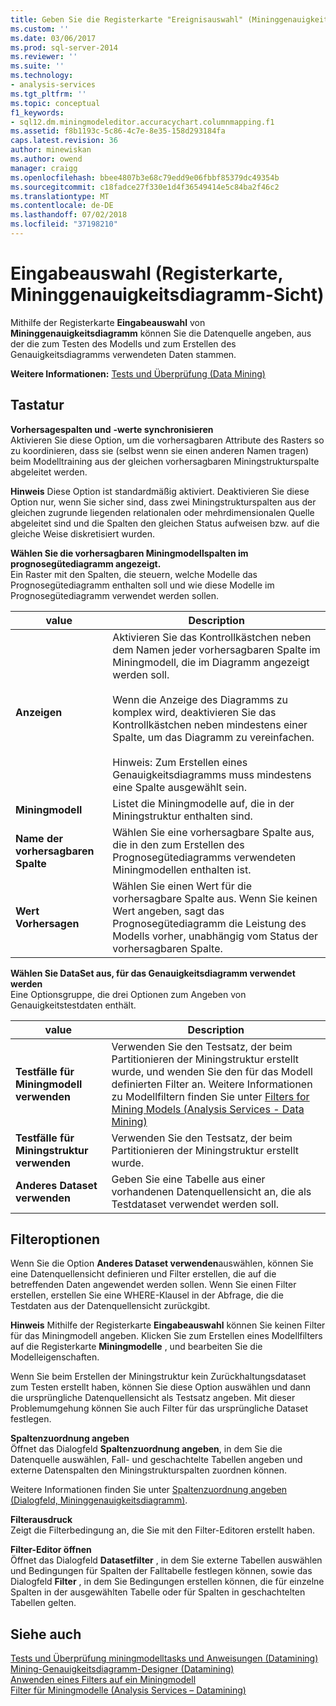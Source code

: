 ```yaml
---
title: Geben Sie die Registerkarte "Ereignisauswahl" (Mininggenauigkeitsdiagrammsicht) | Microsoft-Dokumentation
ms.custom: ''
ms.date: 03/06/2017
ms.prod: sql-server-2014
ms.reviewer: ''
ms.suite: ''
ms.technology:
- analysis-services
ms.tgt_pltfrm: ''
ms.topic: conceptual
f1_keywords:
- sql12.dm.miningmodeleditor.accuracychart.columnmapping.f1
ms.assetid: f8b1193c-5c86-4c7e-8e35-158d293184fa
caps.latest.revision: 36
author: minewiskan
ms.author: owend
manager: craigg
ms.openlocfilehash: bbee4807b3e68c79edd9e06fbbf85379dc49354b
ms.sourcegitcommit: c18fadce27f330e1d4f36549414e5c84ba2f46c2
ms.translationtype: MT
ms.contentlocale: de-DE
ms.lasthandoff: 07/02/2018
ms.locfileid: "37198210"
---
```

# <a name="input-selection-tab-mining-accuracy-chart-view"></a>Eingabeauswahl (Registerkarte, Mininggenauigkeitsdiagramm-Sicht)
  Mithilfe der Registerkarte **Eingabeauswahl** von **Mininggenauigkeitsdiagramm** können Sie die Datenquelle angeben, aus der die zum Testen des Modells und zum Erstellen des Genauigkeitsdiagramms verwendeten Daten stammen.  
  
 **Weitere Informationen:** [Tests und Überprüfung &#40;Data Mining&#41;](data-mining/testing-and-validation-data-mining.md)  
  
## <a name="options"></a>Tastatur  
 **Vorhersagespalten und**  **-werte synchronisieren**  
 Aktivieren Sie diese Option, um die vorhersagbaren Attribute des Rasters so zu koordinieren, dass sie (selbst wenn sie einen anderen Namen tragen) beim Modelltraining aus der gleichen vorhersagbaren Miningstrukturspalte abgeleitet werden.  
  
 **Hinweis** Diese Option ist standardmäßig aktiviert. Deaktivieren Sie diese Option nur, wenn Sie sicher sind, dass zwei Miningstrukturspalten aus der gleichen zugrunde liegenden relationalen oder mehrdimensionalen Quelle abgeleitet sind und die Spalten den gleichen Status aufweisen bzw. auf die gleiche Weise diskretisiert wurden.  
  
 **Wählen Sie die vorhersagbaren Miningmodellspalten im prognosegütediagramm angezeigt.**  
 Ein Raster mit den Spalten, die steuern, welche Modelle das Prognosegütediagramm enthalten soll und wie diese Modelle im Prognosegütediagramm verwendet werden sollen.  
  
|value|Description|  
|-----------|-----------------|  
|**Anzeigen**|Aktivieren Sie das Kontrollkästchen neben dem Namen jeder vorhersagbaren Spalte im Miningmodell, die im Diagramm angezeigt werden soll.<br /><br /> Wenn die Anzeige des Diagramms zu komplex wird, deaktivieren Sie das Kontrollkästchen neben mindestens einer Spalte, um das Diagramm zu vereinfachen.<br /><br /> Hinweis: Zum Erstellen eines Genauigkeitsdiagramms muss mindestens eine Spalte ausgewählt sein.|  
|**Miningmodell**|Listet die Miningmodelle auf, die in der Miningstruktur enthalten sind.|  
|**Name der vorhersagbaren Spalte**|Wählen Sie eine vorhersagbare Spalte aus, die in den zum Erstellen des Prognosegütediagramms verwendeten Miningmodellen enthalten ist.|  
|**Wert Vorhersagen**|Wählen Sie einen Wert für die vorhersagbare Spalte aus. Wenn Sie keinen Wert angeben, sagt das Prognosegütediagramm die Leistung des Modells vorher, unabhängig vom Status der vorhersagbaren Spalte.|  
  
 **Wählen Sie DataSet aus, für das Genauigkeitsdiagramm verwendet werden**  
 Eine Optionsgruppe, die drei Optionen zum Angeben von Genauigkeitstestdaten enthält.  
  
|value|Description|  
|-----------|-----------------|  
|**Testfälle für Miningmodell verwenden**|Verwenden Sie den Testsatz, der beim Partitionieren der Miningstruktur erstellt wurde, und wenden Sie den für das Modell definierten Filter an. Weitere Informationen zu Modellfiltern finden Sie unter [Filters for Mining Models &#40;Analysis Services - Data Mining&#41;](data-mining/mining-models-analysis-services-data-mining.md)|  
|**Testfälle für Miningstruktur verwenden**|Verwenden Sie den Testsatz, der beim Partitionieren der Miningstruktur erstellt wurde.|  
|**Anderes Dataset verwenden**|Geben Sie eine Tabelle aus einer vorhandenen Datenquellensicht an, die als Testdataset verwendet werden soll.|  
  
## <a name="filtering-options"></a>Filteroptionen  
 Wenn Sie die Option **Anderes Dataset verwenden**auswählen, können Sie eine Datenquellensicht definieren und Filter erstellen, die auf die betreffenden Daten angewendet werden sollen. Wenn Sie einen Filter erstellen, erstellen Sie eine WHERE-Klausel in der Abfrage, die die Testdaten aus der Datenquellensicht zurückgibt.  
  
 **Hinweis** Mithilfe der Registerkarte **Eingabeauswahl** können Sie keinen Filter für das Miningmodell angeben. Klicken Sie zum Erstellen eines Modellfilters auf die Registerkarte **Miningmodelle** , und bearbeiten Sie die Modelleigenschaften.  
  
 Wenn Sie beim Erstellen der Miningstruktur kein Zurückhaltungsdataset zum Testen erstellt haben, können Sie diese Option auswählen und dann die ursprüngliche Datenquellensicht als Testsatz angeben. Mit dieser Problemumgehung können Sie auch Filter für das ursprüngliche Dataset festlegen.  
  
 **Spaltenzuordnung angeben**  
 Öffnet das Dialogfeld **Spaltenzuordnung angeben**, in dem Sie die Datenquelle auswählen, Fall- und geschachtelte Tabellen angeben und externe Datenspalten den Miningstrukturspalten zuordnen können.  
  
 Weitere Informationen finden Sie unter [Spaltenzuordnung angeben &#40;Dialogfeld, Mininggenauigkeitsdiagramm&#41;](specify-column-mapping-dialog-box-mining-accuracy-chart.md).  
  
 **Filterausdruck**  
 Zeigt die Filterbedingung an, die Sie mit den Filter-Editoren erstellt haben.  
  
 **Filter-Editor öffnen**  
 Öffnet das Dialogfeld **Datasetfilter** , in dem Sie externe Tabellen auswählen und Bedingungen für Spalten der Falltabelle festlegen können, sowie das Dialogfeld **Filter** , in dem Sie Bedingungen erstellen können, die für einzelne Spalten in der ausgewählten Tabelle oder für Spalten in geschachtelten Tabellen gelten.  
  
## <a name="see-also"></a>Siehe auch  
 [Tests und Überprüfung miningmodelltasks und Anweisungen &#40;Datamining&#41;](data-mining/testing-and-validation-tasks-and-how-tos-data-mining.md)   
 [Mining-Genauigkeitsdiagramm-Designer &#40;Datamining&#41;](mining-accuracy-chart-designer-data-mining.md)   
 [Anwenden eines Filters auf ein Miningmodell](data-mining/apply-a-filter-to-a-mining-model.md)   
 [Filter für Miningmodelle &#40;Analysis Services – Datamining&#41;](data-mining/mining-models-analysis-services-data-mining.md)  
  
  
